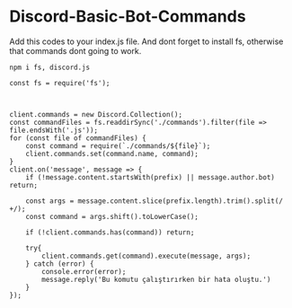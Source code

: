 # Discord-Basic-Bot-Commands

Add this codes to your index.js file. And dont forget to install fs, otherwise that commands dont going to work.

```
npm i fs, discord.js
```

```
const fs = require('fs');



client.commands = new Discord.Collection();
const commandFiles = fs.readdirSync('./commands').filter(file => file.endsWith('.js'));
for (const file of commandFiles) {
    const command = require(`./commands/${file}`);
    client.commands.set(command.name, command);
}
client.on('message', message => {
    if (!message.content.startsWith(prefix) || message.author.bot) return;

    const args = message.content.slice(prefix.length).trim().split(/ +/);
    const command = args.shift().toLowerCase();

    if (!client.commands.has(command)) return;

    try{
        client.commands.get(command).execute(message, args);
    } catch (error) {
        console.error(error);
        message.reply('Bu komutu çalıştırırken bir hata oluştu.')
    }
});
```
